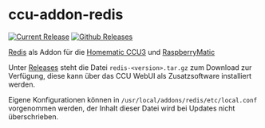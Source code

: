# ccu-addon-redis

[![Current Release](https://img.shields.io/github/release/hobbyquaker/ccu-addon-redis.svg?colorB=4cc61e)](https://github.com/hobbyquaker/ccu-addon-redis/releases/latest)
[![Github Releases](https://img.shields.io/github/downloads/hobbyquaker/ccu-addon-redis/total.svg)](https://github.com/hobbyquaker/ccu-addon-redis/releases)

[Redis](https://redis.io/) als Addon für die
[Homematic CCU3](https://www.eq-3.de/produkte/homematic/zentralen-und-gateways/smart-home-zentrale-ccu3.html) und 
[RaspberryMatic](https://github.com/jens-maus/RaspberryMatic)

Unter [Releases](https://github.com/hobbyquaker/ccu-addon-redis/releases) steht die Datei 
`redis-<version>.tar.gz` zum Download zur Verfügung, diese kann über das CCU WebUI als Zusatzsoftware installiert
werden.

Eigene Konfigurationen können in `/usr/local/addons/redis/etc/local.conf` vorgenommen werden, der Inhalt dieser Datei
wird bei Updates nicht überschrieben.

